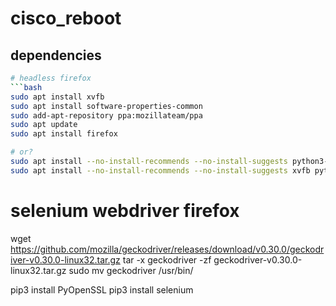 # cisco_reboot

## dependencies

```bash
# headless firefox
```bash
sudo apt install xvfb
sudo apt install software-properties-common
sudo add-apt-repository ppa:mozillateam/ppa
sudo apt update
sudo apt install firefox

# or?
sudo apt install --no-install-recommends --no-install-suggests python3-selenium
sudo apt install --no-install-recommends --no-install-suggests xvfb python3-xvfbwrapper libgtk-3-0 libdbus-glib-1-2
```

# selenium webdriver firefox
wget https://github.com/mozilla/geckodriver/releases/download/v0.30.0/geckodriver-v0.30.0-linux32.tar.gz
tar -x geckodriver -zf geckodriver-v0.30.0-linux32.tar.gz
sudo mv geckodriver /usr/bin/

pip3 install PyOpenSSL
pip3 install selenium
```
